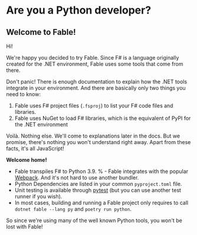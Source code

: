 # Are you a Python developer?

## Welcome to Fable!

Hi!

We're happy you decided to try Fable. Since F# is a language originally created for the .NET environment, Fable uses
some tools that come from there.

Don't panic! There is enough documentation to explain how the .NET tools integrate in your environment. And there are
basically only two things you need to know:

1. Fable uses F# project files (`.fsproj`) to list your F# code files and libraries.
2. Fable uses NuGet to load F# libraries, which is the equivalent of PyPI for the .NET environment

Voilà. Nothing else. We'll come to explanations later in the docs. But we promise, there's nothing you won't understand
right away. Apart from these facts, it's all JavaScript!

**Welcome home!**

- Fable transpiles F# to Python 3.9.
% - Fable integrates with the popular [Webpack](https://webpack.js.org/). And it's not hard to use another bundler.
- Python Dependencies are listed in your common `pyproject.toml` file.
- Unit testing is available through [pytest](https://docs.pytest.org) (but you can use another test runner if you wish).
- In most cases, building and running a Fable project only requires to call `dotnet fable --lang py` and `poetry run python`.

So since we're using many of the well known Python tools, you won't be lost with Fable!
